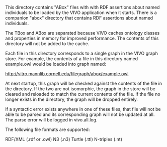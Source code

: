 This directory contains "ABox" files with with RDF assertions about named individuals to be loaded by the VIVO application when it starts.  There is a companion "abox" directory that contains RDF assertions about named individuals.

The TBox and ABox are separated because VIVO caches ontology classes and properties in memory for improved performance.  The contents of this directory will not be added to the cache.

Each file in this directory corresponds to a single graph in the VIVO graph store.  For example, the contents of a file in this directory named example.owl would be loaded into graph named:

http://vitro.mannlib.cornell.edu/filegraph/abox/example.owl

At next startup, this graph will be checked against the contents of the file in the directory.  If the two are not isomorphic, the graph in the store will be cleared and reloaded to match the current contents of the file.  If the file no longer exists in the directory, the graph will be dropped entirely.

If a syntactic error exists anywhere in one of these files, that file will not be able to be parsed and its corresponding graph will not be updated at all.  The parse error will be logged in vivo.all.log.

The following file formats are supported:

RDF/XML   (.rdf or .owl)
N3        (.n3)
Turtle    (.ttl)
N-triples (.nt)
